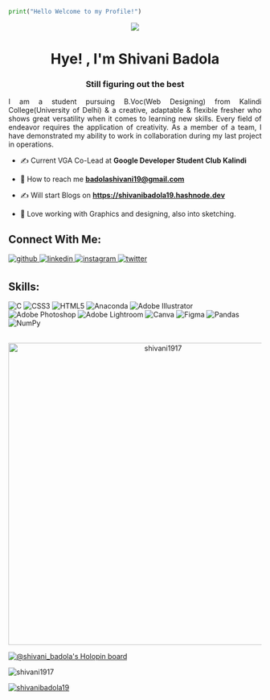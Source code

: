 ```python
print("Hello Welcome to my Profile!")
```
<div align="center">

  <img src='https://avataaars.io/?avatarStyle=Transparent&topType=LongHairCurvy&accessoriesType=Round&hairColor=Black&facialHairType=Blank&clotheType=BlazerSweater&eyeType=Default&eyebrowType=Default&mouthType=Default&skinColor=Light'/>
  <h1>Hye! , I'm Shivani Badola</h1>
  <h3>Still figuring out the best</h3>

</div>

<p align="justify">I am a student pursuing B.Voc(Web Designing) from Kalindi College(University of Delhi) & a creative, adaptable & flexible fresher who shows great versatility when it comes to learning new skills. Every field of endeavor requires the application of creativity. As a member of a team, I have demonstrated my ability to work in collaboration during my last project in operations.</p>


- ✍️ Current VGA Co-Lead at **Google Developer Student Club Kalindi**

- 📧 How to reach me **badolashivani19@gmail.com**

- ✍️ Will start Blogs on **https://shivanibadola19.hashnode.dev**

- 🐶 Love working with Graphics and designing, also into sketching. 

## Connect With Me:
<div align="left">
<a href="https://github.com/Shivani1917" target="_blank">
<img src=https://img.shields.io/badge/github-%2324292e.svg?&style=for-the-badge&logo=github&logoColor=white alt=github style="margin-bottom: 5px;" />
</a>
<a href="https://linkedin.com/in/shivani-badola-659aba221" target="_blank">
<img src=https://img.shields.io/badge/linkedin-%231E77B5.svg?&style=for-the-badge&logo=linkedin&logoColor=white alt=linkedin style="margin-bottom: 5px;" />
</a>
<a href="https://instagram.com/shivani_badola19" target="_blank">
<img src=https://img.shields.io/badge/instagram-%23000000.svg?&style=for-the-badge&logo=instagram&logoColor=white alt=instagram style="margin-bottom: 5px;" />
</a>
<a href="https://twitter.com/ShivaniBadola19" target="_blank">
<img src=https://img.shields.io/badge/twitter-%2300acee.svg?&style=for-the-badge&logo=twitter&logoColor=white alt=twitter style="margin-bottom: 5px;" >
</a>  
</div>   

## Skills:
![C](https://img.shields.io/badge/c-%2300599C.svg?style=for-the-badge&logo=c&logoColor=white) ![CSS3](https://img.shields.io/badge/css3-%231572B6.svg?style=for-the-badge&logo=css3&logoColor=white) ![HTML5](https://img.shields.io/badge/html5-%23E34F26.svg?style=for-the-badge&logo=html5&logoColor=white) ![Anaconda](https://img.shields.io/badge/Anaconda-%2344A833.svg?style=for-the-badge&logo=anaconda&logoColor=white) ![Adobe Illustrator](https://img.shields.io/badge/adobeillustrator-%23FF9A00.svg?style=for-the-badge&logo=adobeillustrator&logoColor=white) ![Adobe Photoshop](https://img.shields.io/badge/adobephotoshop-%2331A8FF.svg?style=for-the-badge&logo=adobephotoshop&logoColor=white) ![Adobe Lightroom](https://img.shields.io/badge/Adobe%20Lightroom-31A8FF.svg?style=for-the-badge&logo=Adobe%20Lightroom&logoColor=white) ![Canva](https://img.shields.io/badge/Canva-%2300C4CC.svg?style=for-the-badge&logo=Canva&logoColor=white) 	![Figma](https://img.shields.io/badge/figma-%23F24E1E.svg?style=for-the-badge&logo=figma&logoColor=white) ![Pandas](https://img.shields.io/badge/pandas-%23150458.svg?style=for-the-badge&logo=pandas&logoColor=white) ![NumPy](https://img.shields.io/badge/numpy-%23013243.svg?style=for-the-badge&logo=numpy&logoColor=white)



<p align="center">&nbsp;<img align="center" width="600px" src="https://github-readme-streak-stats.herokuapp.com/?user=Shivani1917" alt="shivani1917" /></p>
 

[![@shivani_badola's Holopin board](https://holopin.me/shivani_badola)](https://holopin.io/@shivani_badola)


<p align="left"> <img src="https://komarev.com/ghpvc/?username=shivani1917&label=Profile%20views&color=0e75b6&style=flat" alt="shivani1917" /> </p>

<p align="left"> <a href="https://twitter.com/shivanibadola19" target="blank"><img src="https://img.shields.io/twitter/follow/shivanibadola19?logo=twitter&style=for-the-badge" alt="shivanibadola19" /></a> </p>
